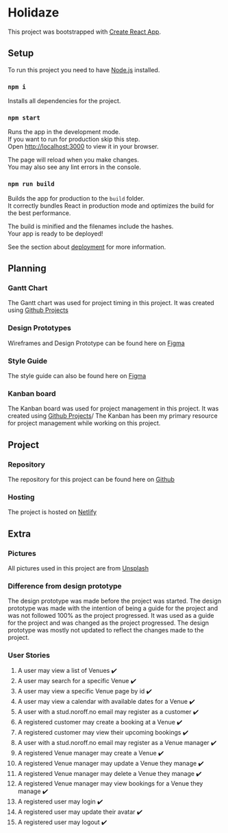 # Holidaze

This project was bootstrapped with [Create React App](https://github.com/facebook/create-react-app).

## Setup

To run this project you  need to have [Node.js](https://nodejs.org/en/) installed.


### `npm i`

Installs all dependencies for the project.


### `npm start`

Runs the app in the development mode.\
If you want to run for production skip this step.\
Open [http://localhost:3000](http://localhost:3000) to view it in your browser.

The page will reload when you make changes.\
You may also see any lint errors in the console.

### `npm run build`

Builds the app for production to the `build` folder.\
It correctly bundles React in production mode and optimizes the build for the best performance.

The build is minified and the filenames include the hashes.\
Your app is ready to be deployed!

See the section about [deployment](https://facebook.github.io/create-react-app/docs/deployment) for more information.

## Planning

### Gantt Chart

The Gantt chart was used for project timing in this project. It was created using [Github Projects](https://github.com/users/Thundeee/projects/4/views/2)

### Design Prototypes

Wireframes and Design Prototype can be found here on [Figma](https://www.figma.com/)

### Style Guide

The style guide can also be found here on [Figma](https://www.figma.com/)

### Kanban board

The Kanban board was used for project management in this project. It was created using [Github Projects](https://github.com/users/Thundeee/projects/4/views/1)/
The Kanban has been my primary resource for project management while working on this project.

## Project

### Repository

The repository for this project can be found here on [Github](https://github.com/Thundeee/exam2023)


### Hosting

The project is hosted on [Netlify](https://www.netlify.com/)

## Extra

### Pictures

All pictures used in this project are from [Unsplash](https://unsplash.com/)

### Difference from design prototype

The design prototype was made before the project was started. The design prototype was made with the intention of being a guide for the project and was not followed 100% as the project progressed. It was used as a guide for the project and was changed as the project progressed. The design prototype was mostly not updated to reflect the changes made to the project.

### User Stories
1. A user may view a list of Venues ✔️
2. A user may search for a specific Venue ✔️
3. A user may view a specific Venue page by id ✔️
4. A user may view a calendar with available dates for a Venue ✔️
5. A user with a stud.noroff.no email may register as a customer ✔️
6. A registered customer may create a booking at a Venue ✔️
7. A registered customer may view their upcoming bookings ✔️
8. A user with a stud.noroff.no email may register as a Venue manager ✔️
9. A registered Venue manager may create a Venue ✔️
10. A registered Venue manager may update a Venue they manage ✔️
11. A registered Venue manager may delete a Venue they manage ✔️
12. A registered Venue manager may view bookings for a Venue they manage ✔️
13. A registered user may login ✔️
14. A registered user may update their avatar ✔️
15. A registered user may logout ✔️